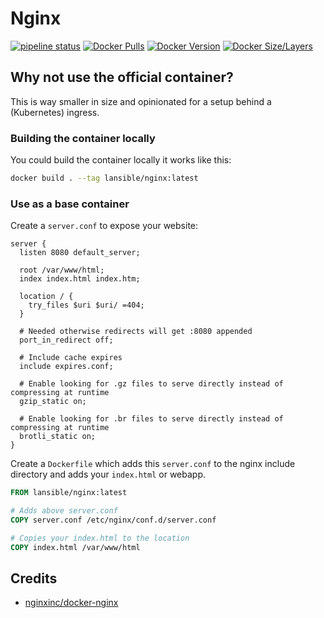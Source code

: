 # Nginx
[![pipeline status](https://gitlab.com/lansible1/docker-nginx/badges/master/pipeline.svg)](https://gitlab.com/lansible1/docker-nginx/-/commits/master)
[![Docker Pulls](https://img.shields.io/docker/pulls/lansible/nginx.svg)](https://hub.docker.com/r/lansible/nginx)
[![Docker Version](https://images.microbadger.com/badges/version/lansible/nginx:latest.svg)](https://microbadger.com/images/lansible/nginx:latest)
[![Docker Size/Layers](https://images.microbadger.com/badges/image/lansible/nginx:latest.svg)](https://microbadger.com/images/lansible/nginx:latest)

## Why not use the official container?

This is way smaller in size and opinionated for a setup behind a (Kubernetes) ingress.

### Building the container locally

You could build the container locally it works like this:

```bash
docker build . --tag lansible/nginx:latest
```

### Use as a base container

Create a `server.conf` to expose your website:
```
server {
  listen 8080 default_server;

  root /var/www/html;
  index index.html index.htm;

  location / {
    try_files $uri $uri/ =404;
  }

  # Needed otherwise redirects will get :8080 appended
  port_in_redirect off;

  # Include cache expires
  include expires.conf;

  # Enable looking for .gz files to serve directly instead of compressing at runtime
  gzip_static on;

  # Enable looking for .br files to serve directly instead of compressing at runtime
  brotli_static on;
}
```

Create a `Dockerfile` which adds this `server.conf` to the nginx include directory and adds your `index.html` or webapp.
```dockerfile
FROM lansible/nginx:latest

# Adds above server.conf
COPY server.conf /etc/nginx/conf.d/server.conf

# Copies your index.html to the location
COPY index.html /var/www/html
```

## Credits

* [nginxinc/docker-nginx](https://github.com/nginxinc/docker-nginx/blob/master/mainline/alpine/Dockerfile)

